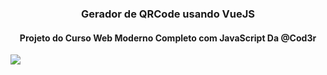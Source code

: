 <h3 align="center">Gerador de QRCode usando VueJS</h3>
<h4 align="center">Projeto do Curso Web Moderno Completo com JavaScript Da @Cod3r</h4>

<img src="imgs/qrcode-pane.png" align="center">

